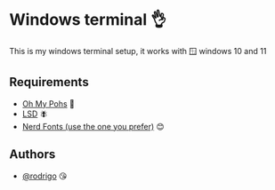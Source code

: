 
# Windows terminal 👌

This is my windows terminal setup, it works with 🪟 windows 10 and 11



## Requirements

 - [Oh My Pohs](https://ohmyposh.dev/docs/windows) 🐸
 - [LSD](https://github.com/Peltoche/lsd) 🪰
 - [Nerd Fonts (use the one you prefer)](https://www.nerdfonts.com/#home) 😊


## Authors

- [@rodrigo](https://www.github.com/shapzo) 😘

